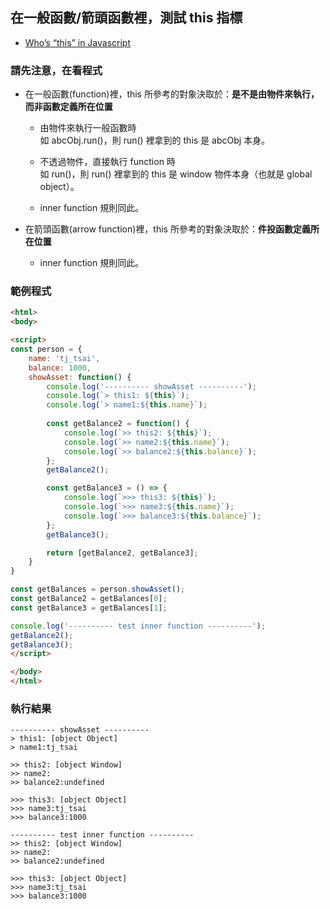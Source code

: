 
## 在一般函數/箭頭函數裡，測試 this 指標

 - [Who’s “this” in Javascript](https://medium.com/%E5%89%8D%E7%AB%AF%E6%97%A5%E8%A8%98/whos-this-in-javascript-c9dbac17a7b0?fbclid=IwAR2i0zjCukCDVtWtGQK2asp3fEQ4xX1nE0bqE9OrXJW7-MetOARUn880IIE)

### 請先注意，在看程式
- 在一般函數(function)裡，this 所參考的對象決取於：**是不是由物件來執行，而非函數定義所在位置**
  - 由物件來執行一般函數時<br>
    如 abcObj.run()，則 run() 裡拿到的 this 是 abcObj 本身。<br>
    
  - 不透過物件，直接執行 function 時<br>
    如 run()，則 run() 裡拿到的 this 是 window 物件本身（也就是 global object）。<br>
    
  - inner function 規則同此。<br>
  
- 在箭頭函數(arrow function)裡，this 所參考的對象決取於：**件投函數定義所在位置**
  - inner function 規則同此。<br>

### 範例程式
```html
<html>
<body>

<script>
const person = {
	name: 'tj_tsai',
	balance: 1000,
	showAsset: function() {
		console.log('---------- showAsset ----------');
		console.log(`> this1: ${this}`);
		console.log(`> name1:${this.name}`);
		
		const getBalance2 = function() {
			console.log(`>> this2: ${this}`);
			console.log(`>> name2:${this.name}`);
			console.log(`>> balance2:${this.balance}`);
		};
		getBalance2();

		const getBalance3 = () => {
			console.log(`>>> this3: ${this}`);
			console.log(`>>> name3:${this.name}`);
			console.log(`>>> balance3:${this.balance}`);
		};
		getBalance3();

        return [getBalance2, getBalance3];
	}
}

const getBalances = person.showAsset();
const getBalance2 = getBalances[0];
const getBalance3 = getBalances[1];

console.log('---------- test inner function ----------');
getBalance2();
getBalance3();
</script>

</body>
</html>
```

### 執行結果
```
---------- showAsset ----------
> this1: [object Object]
> name1:tj_tsai

>> this2: [object Window]
>> name2:
>> balance2:undefined

>>> this3: [object Object]
>>> name3:tj_tsai
>>> balance3:1000

---------- test inner function ----------
>> this2: [object Window]
>> name2:
>> balance2:undefined

>>> this3: [object Object]
>>> name3:tj_tsai
>>> balance3:1000
```
